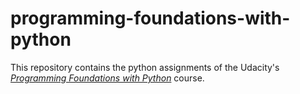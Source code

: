 # programming-foundations-with-python

This repository contains the python assignments of the Udacity's [_Programming Foundations with Python_](https://www.udacity.com/course/programming-foundations-with-python--ud036) course.

